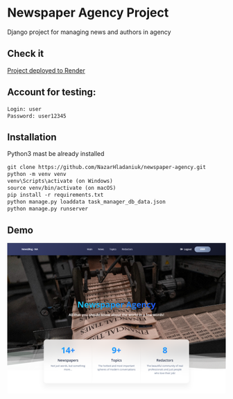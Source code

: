 # Newspaper Agency Project

Django project for managing news and authors in agency

## Check it

[Project deployed to Render](https://nazar-newspaper-agency.onrender.com/)

## Account for testing:
```shell
Login: user
Password: user12345
```

## Installation

Python3 mast be already installed 

```shell
git clone https://github.com/NazarHladaniuk/newspaper-agency.git
python -m venv venv
venv\Scripts\activate (on Windows)
source venv/bin/activate (on macOS)
pip install -r requirements.txt
python manage.py loaddata task_manager_db_data.json
python manage.py runserver

```
## Demo

![Website demo](demo.png)

